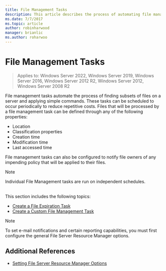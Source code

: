 ```yaml
---
title: File Management Tasks
description: This article describes the process of automating file management tasks
ms.date: 7/7/2017
ms.topic: article
author: robinharwood
manager: brianlic
ms.author: roharwoo
---
```


# File Management Tasks

>Applies to: Windows Server 2022, Windows Server 2019, Windows Server 2016, Windows Server 2012 R2, Windows Server 2012, Windows Server 2008 R2

File management tasks automate the process of finding subsets of files on a server and applying simple commands. These tasks can be scheduled to occur periodically to reduce repetitive costs. Files that will be processed by a file management task can be defined through any of the following properties:

-   Location
-   Classification properties
-   Creation time
-   Modification time
-   Last accessed time

File management tasks can also be configured to notify file owners of any impending policy that will be applied to their files.

> [!Note]
> Individual File Management tasks are run on independent schedules.

<br />
This section includes the following topics:

-   [Create a File Expiration Task](create-file-expiration-task.md)
-   [Create a Custom File Management Task](create-custom-file-management-task.md)

> [!Note]
> To set e-mail notifications and certain reporting capabilities, you must first configure the general File Server Resource Manager options.

## Additional References

-   [Setting File Server Resource Manager Options](setting-file-server-resource-manager-options.md)


